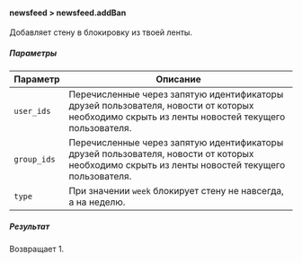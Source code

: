 #### newsfeed > newsfeed.addBan

Добавляет стену в блокировку из твоей ленты.

##### Параметры

|Параметр|Описание|
|--|--|
|`user_ids`|Перечисленные через запятую идентификаторы друзей пользователя, новости от которых необходимо скрыть из ленты новостей текущего пользователя.|
|`group_ids`|Перечисленные через запятую идентификаторы друзей пользователя, новости от которых необходимо скрыть из ленты новостей текущего пользователя.|
|`type`|При значении `week` блокирует стену не навсегда, а на неделю.|

##### Результат

Возвращает 1.

